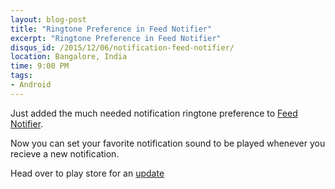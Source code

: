 ```yaml
---
layout: blog-post
title: "Ringtone Preference in Feed Notifier"
excerpt: "Ringtone Preference in Feed Notifier"
disqus_id: /2015/12/06/notification-feed-notifier/
location: Bangalore, India
time: 9:00 PM
tags:
- Android
---
```


Just added the much needed notification ringtone preference to [Feed Notifier](https://play.google.com/store/apps/details?id=in.co.madhur.dashclockfeedlyextension&hl=en).

Now you can set your favorite notification sound to be played whenever you recieve a new notification.

Head over to play store for an [update](https://play.google.com/store/apps/details?id=in.co.madhur.dashclockfeedlyextension&hl=en)